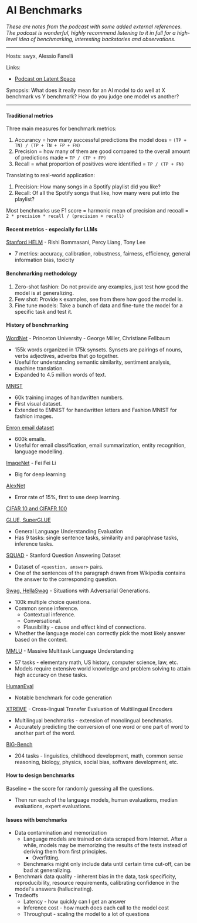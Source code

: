 # AI Benchmarks

_These are notes from the podcast with some added external references. The podcast is wonderful, highly recommend listening to it in full for a high-level idea of benchmarking, interesting backstories and observations._

***

Hosts: swyx, Alessio Fanelli

Links:

* [Podcast on Latent Space](https://www.latent.space/p/benchmarks-101)

Synopsis: What does it really mean for an AI model to do well at X benchmark vs Y benchmark? How do you judge one model vs another?

***

#### Traditional metrics

Three main measures for benchmark metrics:

1. Accurancy = how many successful predictions the model does = `(TP + TN) / (TP + TN + FP + FN)`
2. Precision = how many of them are good compared to the overall amount of predictions made = `TP / (TP + FP)`
3. Recall = what proportion of positives were identified = `TP / (TP + FN)`

Translating to real-world application:

1. Precision: How many songs in a Spotify playlist did you like?
2. Recall: Of all the Spotify songs that like, how many were put into the playlist?

Most benchmarks use F1 score = harmonic mean of precision and recoall = `2 * precision * recall / (precision + recall)`

#### Recent metrics - especially for LLMs

[Stanford HELM](https://crfm.stanford.edu/2022/11/17/helm.html) - Rishi Bommasani, Percy Liang, Tony Lee

* 7 metrics: accuracy, calibration, robustness, fairness, efficiency, general information bias, toxicity

#### Benchmarking methodology

1. Zero-shot fashion: Do not provide any examples, just test how good the model is at generalizing.
2. Few shot: Provide `K` examples, see from there how good the model is.
3. Fine tune models: Take a bunch of data and fine-tune the model for a specific task and test it.

#### History of benchmarking

[WordNet](https://wordnet.princeton.edu/) - Princeton University - George Miller, Christiane Fellbaum

* 155k words organized in 175k synsets. Synsets are pairings of nouns, verbs adjectives, adverbs that go together.
* Useful for understanding semantic similarity, sentiment analysis, machine translation.
* Expanded to 4.5 million words of text.

[MNIST](https://en.wikipedia.org/wiki/MNIST_database)

* 60k training images of handwritten numbers.
* First visual dataset.
* Extended to EMNIST for handwritten letters and Fashion MNIST for fashion images.

[Enron email dataset](https://www.cs.cmu.edu/~enron/)

* 600k emails.
* Useful for email classification, email summarization, entity recognition, language modelling.

[ImageNet](https://www.image-net.org/) - Fei Fei Li

* Big for deep learning

[AlexNet](https://en.wikipedia.org/wiki/AlexNet)

* Error rate of 15%, first to use deep learning.

[CIFAR 10 and CIFAFR 100](https://www.cs.toronto.edu/~kriz/cifar.html)

[GLUE, SuperGLUE](https://gluebenchmark.com/)

* General Language Understanding Evaluation
* Has 9 tasks: single sentence tasks, similarity and paraphrase tasks, inference tasks.

[SQUAD](https://rajpurkar.github.io/SQuAD-explorer/) - Stanford Question Answering Dataset

* Dataset of `<question, answer>` pairs.
* One of the sentences of the paragraph drawn from Wikipedia contains the answer to the corresponding question.

[Swag, HellaSwag](https://rowanzellers.com/hellaswag/) - Situations with Adversarial Generations.

* 100k multiple choice questions.
* Common sense inference.
  * Contextual inference.
  * Conversational.
  * Plausibility - cause and effect kind of connections.
* Whether the language model can correctly pick the most likely answer based on the context.

[MMLU](https://paperswithcode.com/dataset/mmlu) - Massive Multitask Language Understanding

* 57 tasks - elementary math, US history, computer science, law, etc.
* Models require extensive world knowledge and problem solving to attain high accuracy on these tasks.

[HumanEval](https://github.com/openai/human-eval)

* Notable benchmark for code generation

[XTREME](https://sites.research.google/xtreme) - Cross-lingual Transfer Evaluation of Multilingual Encoders

* Multilingual benchmarks - extension of monolingual benchmarks.
* Accurately predicting the conversion of one word or one part of word to another part of the word.

[BIG-Bench](https://paperswithcode.com/dataset/big-bench)

* 204 tasks - linguistics, childhood development, math, common sense reasoning, biology, physics, social bias, software development, etc.

#### How to design benchmarks

Baseline = the score for randomly guessing all the questions.

* Then run each of the language models, human evaluations, median evaluations, expert evaluations.

#### Issues with benchmarks

* Data contamination and memorization
  * Language models are trained on data scraped from Internet. After a while, models may be memorizing the results of the tests instead of deriving them from first principles.
    * Overfitting.
  * Benchmarks might only include data until certain time cut-off, can be bad at generalizing.
* Benchmark data quality - inherent bias in the data, task specificity, reproducibility, resource requirements, calibrating confidence in the model's answers (hallucinating).
* Tradeoffs
  * Latency - how quickly can I get an answer
  * Inference cost - how much does each call to the model cost
  * Throughput - scaling the model to a lot of questions
